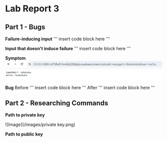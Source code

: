 # Lab Report 3

## Part 1 - Bugs
**Failure-inducing input**
'''
insert code block here
'''

**Input that doesn't induce failure**
'''
insert code block here
'''

**Symptom**
![Image](/images/ChatLog2.png) 

**Bug**
Before
'''
insert code block here
'''
After
'''
insert code block here
'''

## Part 2 - Researching Commands
**Path to private key**

![Image](/images/private key.png) 

**Path to public key**

